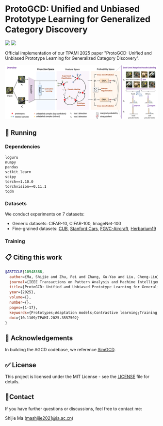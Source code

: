 # ProtoGCD: Unified and Unbiased Prototype Learning for Generalized Category Discovery

<a href='https://ieeexplore.ieee.org/document/10948388'><img src='https://img.shields.io/badge/-TPAMI%202025-purple'></a> <a href='https://arxiv.org/abs/2504.03755'><img src='https://img.shields.io/badge/ArXiv-2504.03755-red'></a> 

Official implementation of our TPAMI 2025 paper "ProtoGCD: Unified and Unbiased Prototype Learning for Generalized Category Discovery".

![method](assets/method.jpg)

## :running: ​Running

### Dependencies

```
loguru
numpy
pandas
scikit_learn
scipy
torch==1.10.0
torchvision==0.11.1
tqdm
```

### Datasets

We conduct experiments on 7 datasets:

* Generic datasets: CIFAR-10, CIFAR-100, ImageNet-100
* Fine-grained datasets: [CUB](https://drive.google.com/drive/folders/1kFzIqZL_pEBVR7Ca_8IKibfWoeZc3GT1), [Stanford Cars](https://ai.stanford.edu/~jkrause/cars/car_dataset.html), [FGVC-Aircraft](https://www.robots.ox.ac.uk/~vgg/data/fgvc-aircraft/), [Herbarium19](https://www.kaggle.com/c/herbarium-2019-fgvc6)

### Training





## :clipboard: ​Citing this work

```bibtex
@ARTICLE{10948388,
  author={Ma, Shijie and Zhu, Fei and Zhang, Xu-Yao and Liu, Cheng-Lin},
  journal={IEEE Transactions on Pattern Analysis and Machine Intelligence}, 
  title={ProtoGCD: Unified and Unbiased Prototype Learning for Generalized Category Discovery}, 
  year={2025},
  volume={},
  number={},
  pages={1-17},
  keywords={Prototypes;Adaptation models;Contrastive learning;Training;Magnetic heads;Feature extraction;Estimation;Automobiles;Accuracy;Pragmatics;Generalized category discovery;open-world learning;prototype learning;semi-supervised learning},
  doi={10.1109/TPAMI.2025.3557502}
}
```



## :gift: ​Acknowledgements

In building the AGCD codebase, we reference [SimGCD](https://github.com/CVMI-Lab/SimGCD).



## :white_check_mark: ​License

This project is licensed under the MIT License - see the [LICENSE](https://github.com/mashijie1028/ProtoGCD/blob/main/LICENSE) file for details.



## :email: ​Contact

If you have further questions or discussions, feel free to contact me:

Shijie Ma (mashijie2021@ia.ac.cn)